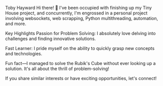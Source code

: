 Toby Hayward
Hi there! 👋 I've been occupied with finishing up my Tiny House project, and concurrently, I'm engrossed in a personal project involving websockets, web scrapping, Python multithreading, automation, and more.

Key Highlights
Passion for Problem Solving: I absolutely love delving into challenges and finding innovative solutions.

Fast Learner: I pride myself on the ability to quickly grasp new concepts and technologies.

Fun fact—I managed to solve the Rubik's Cube without ever looking up a solution. It's all about the thrill of problem-solving!

If you share similar interests or have exciting opportunities, let's connect!
